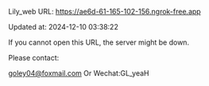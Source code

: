 Lily_web URL: https://ae6d-61-165-102-156.ngrok-free.app

Updated at: 2024-12-10 03:38:22

If you cannot open this URL, the server might be down.

Please contact: 

goley04@foxmail.com Or Wechat:GL_yeaH